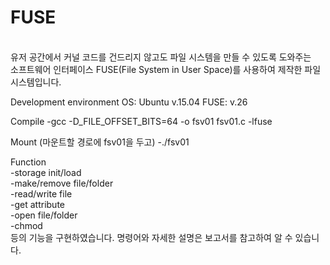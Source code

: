 # FUSE
<br>유저 공간에서 커널 코드를 건드리지 않고도 파일 시스템을 만들 수 있도록 도와주는 
<br>소프트웨어 인터페이스 FUSE(File System in User Space)를 사용하여 제작한 파일 시스템입니다.

Development environment
OS: Ubuntu v.15.04 
FUSE: v.26

Compile
-gcc -D_FILE_OFFSET_BITS=64 -o fsv01 fsv01.c -lfuse

Mount (마운트할 경로에 fsv01을 두고)
-./fsv01

Function
<br>-storage init/load
<br>-make/remove file/folder
<br>-read/write file
<br>-get attribute
<br>-open file/folder
<br>-chmod
<br>등의 기능을 구현하였습니다. 명령어와 자세한 설명은 보고서를 참고하여 알 수 있습니다.
